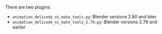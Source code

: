 There are two plugins:

* `animation_delicode_ni_mate_tools.py`: Blender versions 2.80 and later
* `animation_delicode_ni_mate_tools_2.79.py`: Blender versions 2.79 and earlier
